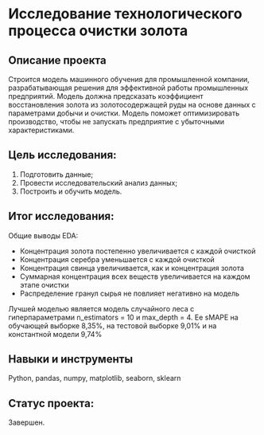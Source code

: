 # Исследование технологического процесса очистки золота

## Описание проекта

Строится модель машинного обучения для промышленной компании, разрабатывающая решения для эффективной работы промышленных предприятий. Модель должна предсказать коэффициент восстановления золота из золотосодержащей руды на основе данных с параметрами добычи и очистки. Модель поможет оптимизировать производство, чтобы не запускать предприятие с убыточными характеристиками.

## Цель исследования:

1. Подготовить данные;
2. Провести исследовательский анализ данных;
3. Построить и обучить модель.

## Итог исследования:

Общие выводы EDA:

* Концентрация золота постепенно увеличивается с каждой очисткой
* Концентрация серебра уменьшается с каждой очисткой
* Концентрация свинца увеличивается, как и концентрация золота
* Суммарная концентрация всех веществ увеличивается на каждом этапе очистки
* Распределение гранул сырья не повлияет негативно на модель

Лучшей моделью является модель случайного леса с гиперпараметрами n_estimators = 10 и max_depth = 4. Ее sMAPE на обучающей выборке 8,35%, на тестовой выборке 9,01% и на константной модели 9,74%

## Навыки и инструменты
Python, pandas, numpy, matplotlib, seaborn, sklearn

## Статус проекта:

Завершен.
